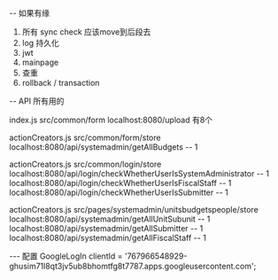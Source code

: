 -- 如果有缘
1. 所有 sync check 应该move到后段去
2. log 持久化
3. jwt
4. mainpage
5. 查重
6. rollback / transaction

-- API 所有用的

index.js src/common/form
localhost:8080/upload 有8个

actionCreators.js src/common/form/store
localhost:8080/api/systemadmin/getAllBudgets -- 1

actionCreators.js src/common/login/store
localhost:8080/api/login/checkWhetherUserIsSystemAdministrator -- 1
localhost:8080/api/login/checkWhetherUserIsFiscalStaff -- 1
localhost:8080/api/login/checkWhetherUserIsSubmitter -- 1

actionCreators.js src/pages/systemadmin/unitsbudgetspeople/store
localhost:8080/api/systemadmin/getAllUnitSubunit -- 1
localhost:8080/api/systemadmin/getAllSubmitter -- 1
localhost:8080/api/systemadmin/getAllFiscalStaff -- 1



--- 配置
GoogleLogIn
clientId = '767966548929-ghusim71l8qt3jv5ub8bhomtfg8t7787.apps.googleusercontent.com';